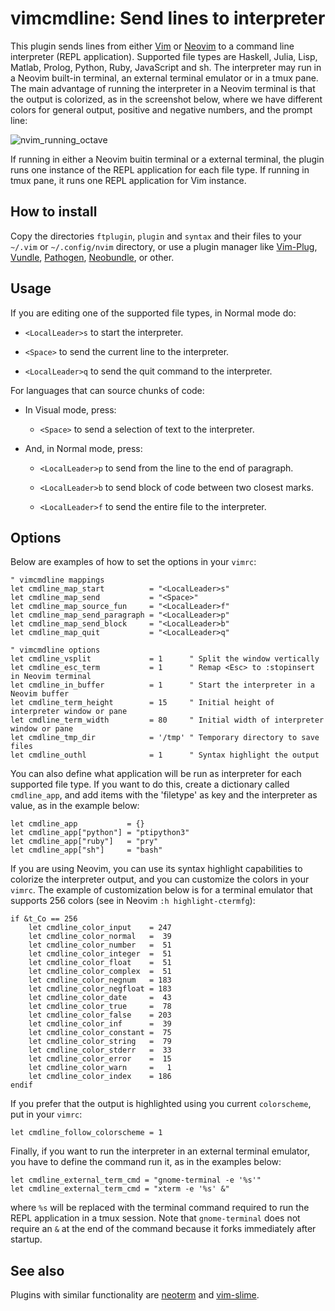 # vimcmdline: Send lines to interpreter

This plugin sends lines from either [Vim] or [Neovim] to a command line
interpreter (REPL application). Supported file types are Haskell, Julia, Lisp,
Matlab, Prolog, Python, Ruby, JavaScript and sh. The interpreter may run in a
Neovim built-in terminal, an external terminal emulator or in a tmux pane. The
main advantage of running the interpreter in a Neovim terminal is that the
output is colorized, as in the screenshot below, where we have different colors
for general output, positive and negative numbers, and the prompt line:

![nvim_running_octave](https://cloud.githubusercontent.com/assets/891655/7090493/5fba2426-df71-11e4-8eb8-f17668d9361a.png)

If running in either a Neovim buitin terminal or a external terminal, the
plugin runs one instance of the REPL application for each file type. If
running in tmux pane, it runs one REPL application for Vim instance.

## How to install

Copy the directories `ftplugin`, `plugin` and `syntax` and their files to your
`~/.vim` or `~/.config/nvim` directory, or use a plugin manager like
[Vim-Plug], [Vundle], [Pathogen], [Neobundle], or other.

## Usage

If you are editing one of the supported file types, in Normal mode do:

  - `<LocalLeader>s` to start the interpreter.

  - `<Space>` to send the current line to the interpreter.

  - `<LocalLeader>q` to send the quit command to the interpreter.

For languages that can source chunks of code:

  - In Visual mode, press:

    - `<Space>` to send a selection of text to the interpreter.

  - And, in Normal mode, press:

    - `<LocalLeader>p` to send from the line to the end of paragraph.

    - `<LocalLeader>b` to send block of code between two closest marks.

    - `<LocalLeader>f` to send the entire file to the interpreter.

## Options

Below are examples of how to set the options in your `vimrc`:

```vim
" vimcmdline mappings
let cmdline_map_start          = "<LocalLeader>s"
let cmdline_map_send           = "<Space>"
let cmdline_map_source_fun     = "<LocalLeader>f"
let cmdline_map_send_paragraph = "<LocalLeader>p"
let cmdline_map_send_block     = "<LocalLeader>b"
let cmdline_map_quit           = "<LocalLeader>q"

" vimcmdline options
let cmdline_vsplit             = 1      " Split the window vertically
let cmdline_esc_term           = 1      " Remap <Esc> to :stopinsert in Neovim terminal
let cmdline_in_buffer          = 1      " Start the interpreter in a Neovim buffer
let cmdline_term_height        = 15     " Initial height of interpreter window or pane
let cmdline_term_width         = 80     " Initial width of interpreter window or pane
let cmdline_tmp_dir            = '/tmp' " Temporary directory to save files
let cmdline_outhl              = 1      " Syntax highlight the output
```

You can also define what application will be run as interpreter for each
supported file type. If you want to do this, create a dictionary called
`cmdline_app`, and add items with the 'filetype' as key and the interpreter as
value, as in the example below:

```vim
let cmdline_app           = {}
let cmdline_app["python"] = "ptipython3"
let cmdline_app["ruby"]   = "pry"
let cmdline_app["sh"]     = "bash"
```

If you are using Neovim, you can use its syntax highlight capabilities to
colorize the interpreter output, and you can customize the colors in your
`vimrc`. The example of customization below is for a terminal emulator that
supports 256 colors (see in Neovim `:h highlight-ctermfg`):

```vim
if &t_Co == 256
    let cmdline_color_input    = 247
    let cmdline_color_normal   =  39
    let cmdline_color_number   =  51
    let cmdline_color_integer  =  51
    let cmdline_color_float    =  51
    let cmdline_color_complex  =  51
    let cmdline_color_negnum   = 183
    let cmdline_color_negfloat = 183
    let cmdline_color_date     =  43
    let cmdline_color_true     =  78
    let cmdline_color_false    = 203
    let cmdline_color_inf      =  39
    let cmdline_color_constant =  75
    let cmdline_color_string   =  79
    let cmdline_color_stderr   =  33
    let cmdline_color_error    =  15
    let cmdline_color_warn     =   1
    let cmdline_color_index    = 186
endif
```

If you prefer that the output is highlighted using you current `colorscheme`,
put in your `vimrc`:

```vim
let cmdline_follow_colorscheme = 1
```
Finally, if you want to run the interpreter in an external terminal emulator,
you have to define the command run it, as in the examples below:

```vim
let cmdline_external_term_cmd = "gnome-terminal -e '%s'"
let cmdline_external_term_cmd = "xterm -e '%s' &"
```

where `%s` will be replaced with the terminal command required to run the REPL
application in a tmux session. Note that `gnome-terminal` does not require an
`&` at the end of the command because it forks immediately after startup.

## See also

Plugins with similar functionality are [neoterm] and [vim-slime].

[neoterm]: https://github.com/kassio/neoterm
[Vim]: http://www.vim.org
[Neovim]: https://github.com/neovim/neovim
[Vundle]: https://github.com/gmarik/Vundle.vim
[Pathogen]: https://github.com/tpope/vim-pathogen
[Vim-Plug]: https://github.com/junegunn/vim-plug
[Neobundle]: https://github.com/Shougo/neobundle.vim
[vim-slime]: https://github.com/jpalardy/vim-slime

